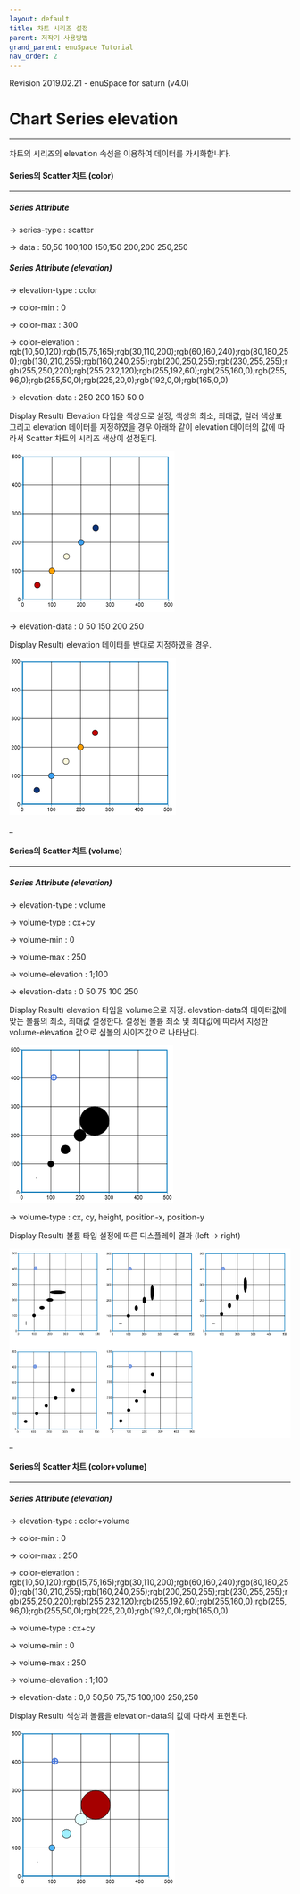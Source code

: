 ```yaml
---
layout: default
title: 차트 시리즈 설정
parent: 저작기 사용방법
grand_parent: enuSpace Tutorial
nav_order: 2
---
```


Revision 2019.02.21 - enuSpace for saturn \(v4.0\)

# Chart Series elevation

---

차트의 시리즈의 elevation 속성을 이용하여 데이터를 가시화합니다.

#### Series의 Scatter 차트 \(color\)

---

##### Series Attribute

-&gt; series-type : scatter

-&gt; data : 50,50 100,100 150,150 200,200 250,250

##### Series Attribute \(elevation\)

-&gt; elevation-type : color

-&gt; color-min : 0

-&gt; color-max : 300

-&gt; color-elevation : rgb\(10,50,120\);rgb\(15,75,165\);rgb\(30,110,200\);rgb\(60,160,240\);rgb\(80,180,250\);rgb\(130,210,255\);rgb\(160,240,255\);rgb\(200,250,255\);rgb\(230,255,255\);rgb\(255,250,220\);rgb\(255,232,120\);rgb\(255,192,60\);rgb\(255,160,0\);rgb\(255,96,0\);rgb\(255,50,0\);rgb\(225,20,0\);rgb\(192,0,0\);rgb\(165,0,0\)

-&gt; elevation-data : 250 200 150 50 0

Display Result\) Elevation 타입을 색상으로 설정, 색상의 최소, 최대값, 컬러 색상표 그리고 elevation 데이터를 지정하였을 경우 아래와 같이 elevation 데이터의 값에 따라서 Scatter 차트의 시리즈 색상이 설정된다.

![](/assets/tutorial/chart_series_ele1.png)

-&gt; elevation-data : 0 50 150 200 250

Display Result\) elevation 데이터를 반대로 지정하였을 경우.

![](/assets/tutorial/chart_series_ele2.png)

\_

#### Series의 Scatter 차트 \(volume\)

---

##### Series Attribute \(elevation\)

-&gt; elevation-type : volume

-&gt; volume-type : cx+cy

-&gt; volume-min : 0

-&gt; volume-max : 250

-&gt; volume-elevation : 1;100

-&gt; elevation-data : 0 50 75 100 250

Display Result\) elevation 타입을 volume으로 지정. elevation-data의 데이터값에 맞는 볼륨의 최소, 최대값 설정한다. 설정된 볼륨 최소 및 최대값에 따라서 지정한 volume-elevation 값으로 심볼의 사이즈값으로 나타난다.

![](/assets/tutorial/chart_series_ele3.png)

-&gt; volume-type : cx, cy, height, position-x, position-y

Display Result\) 볼륨 타입 설정에 따른 디스플레이 결과 \(left -&gt; right\)

![](/assets/tutorial/chart_series_ele4.png)\_

#### Series의 Scatter 차트 \(color+volume\)

---

##### Series Attribute \(elevation\)

-&gt; elevation-type : color+volume

-&gt; color-min : 0

-&gt; color-max : 250

-&gt; color-elevation : rgb\(10,50,120\);rgb\(15,75,165\);rgb\(30,110,200\);rgb\(60,160,240\);rgb\(80,180,250\);rgb\(130,210,255\);rgb\(160,240,255\);rgb\(200,250,255\);rgb\(230,255,255\);rgb\(255,250,220\);rgb\(255,232,120\);rgb\(255,192,60\);rgb\(255,160,0\);rgb\(255,96,0\);rgb\(255,50,0\);rgb\(225,20,0\);rgb\(192,0,0\);rgb\(165,0,0\)

-&gt; volume-type : cx+cy

-&gt; volume-min : 0

-&gt; volume-max : 250

-&gt; volume-elevation : 1;100

-&gt; elevation-data : 0,0 50,50 75,75 100,100 250,250

Display Result\) 색상과 볼륨을 elevation-data의 값에 따라서 표현된다.

![](/assets/tutorial/chart_series_ele5.png)

